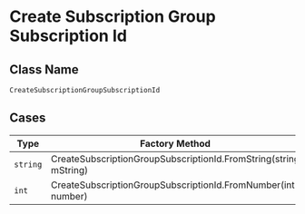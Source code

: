 
# Create Subscription Group Subscription Id

## Class Name

`CreateSubscriptionGroupSubscriptionId`

## Cases

| Type | Factory Method |
|  --- | --- |
| `string` | CreateSubscriptionGroupSubscriptionId.FromString(string mString) |
| `int` | CreateSubscriptionGroupSubscriptionId.FromNumber(int number) |

